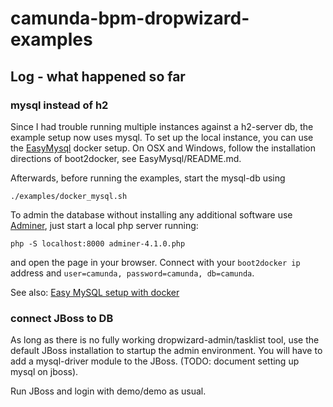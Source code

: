 # camunda-bpm-dropwizard-examples

## Log - what happened so far

### mysql instead of h2

Since I had trouble running multiple instances against a h2-server db, the example setup now uses mysql. To set up
the local instance, you can use the [EasyMysql](https://github.com/nkratzke/EasyMySQL) docker setup. On OSX and Windows, 
follow the installation directions of boot2docker, see EasyMysql/README.md.

Afterwards, before running the examples, start the mysql-db using

    ./examples/docker_mysql.sh

To admin the database without installing any additional software use [Adminer](http://www.adminer.org/de/), just
start a local php server running:

    php -S localhost:8000 adminer-4.1.0.php 

and open the page in your browser. Connect with your `boot2docker ip` address and `user=camunda, password=camunda, db=camunda`.

See also: [Easy MySQL setup with docker](http://jangalinski.github.io/2014/12/29/easy-mysql-setup-with-docker/)
 
### connect JBoss to DB

As long as there is no fully working dropwizard-admin/tasklist tool, use the default JBoss installation to startup 
the admin environment. You will have to add a mysql-driver module to the JBoss. (TODO: document setting up mysql on jboss).

Run JBoss and login with demo/demo as usual.

